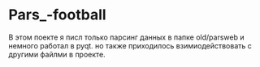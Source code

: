 # Pars_-football
В этом поекте я писл только парсинг данных в папке  old/parsweb и немного работал в pyqt. 
но также приходилось взимиодействовать с другими файлми в проекте. 
